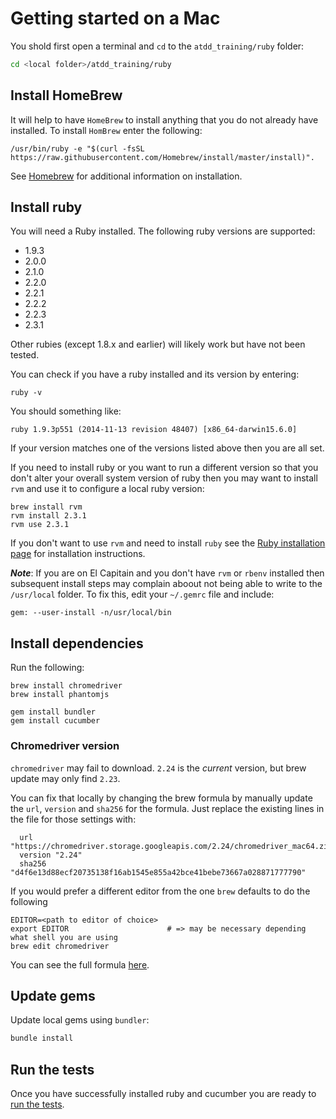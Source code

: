 ﻿# Getting started on a Mac
You shold first open a terminal and `cd` to the `atdd_training/ruby` folder:

```sh
cd <local folder>/atdd_training/ruby
```

## Install HomeBrew
It will help to have `HomeBrew` to install anything that you do not already have installed.
To install `HomBrew` enter the following:

```
/usr/bin/ruby -e "$(curl -fsSL https://raw.githubusercontent.com/Homebrew/install/master/install)".
```

See [Homebrew](http://brew.sh/) for additional information on installation.

## Install ruby
You will need a Ruby installed. The following ruby versions are supported:
  - 1.9.3
  - 2.0.0
  - 2.1.0
  - 2.2.0  
  - 2.2.1
  - 2.2.2
  - 2.2.3
  - 2.3.1

Other rubies (except 1.8.x and earlier) will likely work but have not been tested.

You can check if you have a ruby installed and its version by entering:

```
ruby -v
```
You should something like:

```
ruby 1.9.3p551 (2014-11-13 revision 48407) [x86_64-darwin15.6.0]
```

If your version matches one of the versions listed above then you are all set.

If you need to install ruby or you want to run a different version so that you don't
alter your overall system version of ruby then you may want to install `rvm` and use it to configure a local
ruby version:

```
brew install rvm
rvm install 2.3.1
rvm use 2.3.1
```

If you don't want to use `rvm` and need to install `ruby` see the [Ruby installation page](https://www.ruby-lang.org/en/documentation/installation/)
for installation instructions.

***Note***: If you are on El Capitain and you don't have `rvm` or `rbenv` installed
then subsequent install steps may complain aboout not being able to write to the `/usr/local` folder.
To fix this, edit your `~/.gemrc` file and include:

```
gem: --user-install -n/usr/local/bin
```
## Install dependencies

Run the following:

```
brew install chromedriver 
brew install phantomjs

gem install bundler
gem install cucumber
```

### Chromedriver version
`chromedriver` may fail to download.
`2.24` is the *current* version, but brew update may only find `2.23`.

You can fix that locally by changing the brew formula
by manually update the `url`, `version` and `sha256` for the formula.
Just replace the existing lines in the file for those settings with:
  
```
  url "https://chromedriver.storage.googleapis.com/2.24/chromedriver_mac64.zip"
  version "2.24"
  sha256 "d4f6e13d88ecf20735138f16ab1545e855a42bce41bebe73667a028871777790"
```
If you would prefer a different editor from the one `brew` defaults to
do the following
```
EDITOR=<path to editor of choice>
export EDITOR                      # => may be necessary depending what shell you are using
brew edit chromedriver
```

You can see the full formula [here](https://github.com/Homebrew/homebrew-core/blob/303660134f72cffaef94f87abfb6bfeedccc0e1c/Formula/chromedriver.rb).

## Update gems
Update local gems using `bundler`:

```sh
bundle install
```

## Run the tests
Once you have successfully installed ruby and cucumber you are ready to [run the tests](./Running-tests.md).
